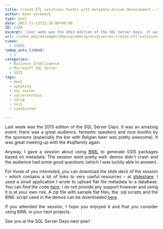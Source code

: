 ```yaml
---
title: Create ETL solutions faster with metadata driven development – Session Materials
author: Koen Verbeeck
type: post
date: 2013-11-13T12:18:00+00:00
ID: 2194
excerpt: 'Last week was the 2013 edition of the SQL Server Days. It was an amazing event: there was a great audience, fantastic speakers and nice booths by the sponsors (especially the bar with Belgian beer was pretty awesome). It was great meeting up with the #s&hellip;'
url: /index.php/datamgmt/dbprogramming/mssqlserver/create-etl-solutions-faster-with/
views:
  - 33981
rp4wp_auto_linked:
  - 1
categories:
  - Business Intelligence
  - Microsoft SQL Server
  - SSIS
tags:
  - biml
  - speaking
  - sql server
  - sqlserverdays
  - sqlug
  - ssis
  - syndicated

---
```

<p style="text-align: justify;">
  Last week was the 2013 edition of the SQL Server Days. It was an amazing event: there was a great audience, fantastic speakers and nice booths by the sponsors (especially the bar with Belgian beer was pretty awesome). It was great meeting up with the #sqlfamily again.
</p>

<p style="text-align: justify;">
  Anyway, I gave a session about using <a href="/index.php/DataMgmt/ssis/speaking-about-biml">BIML</a> to generate SSIS packages based on metadata. The session went pretty well: demos didn't crash and the audience had some good questions (which I was luckily able to answer).
</p>

<p style="text-align: justify;">
  For those of you interested, you can download the slide deck of the session – which contains a lot of links to very useful resources – at <a href="http://www.slideshare.net/KoenVerbeeck/sql-server-days-2013-create-etl-solutions-faster-with-metadata-driven-development">slideshare</a>. I used a small application I wrote to upload flat file metadata to a database. You can find the code <a href="https://lessthandot.z19.web.core.windows.net/wp-content/uploads/users/koenverbeeck/SSD2013/MetadataLoader.zip?mtime=1384287593">here</a>. I do not provide any support however and using it is at your own risk. A zip file with sample flat files, the .sql scripts and the BIML script used in the demos can be downloaded <a href="https://lessthandot.z19.web.core.windows.net/wp-content/uploads/users/koenverbeeck/SSD2013/GenerateSSISWithBIML.zip">here</a>.
</p>

<p style="text-align: justify;">
  If you attended the session, I hope you enjoyed it and that you consider using BIML in your next projects.
</p>

<p style="text-align: justify;">
  See you at the SQL Server Days next year!
</p>